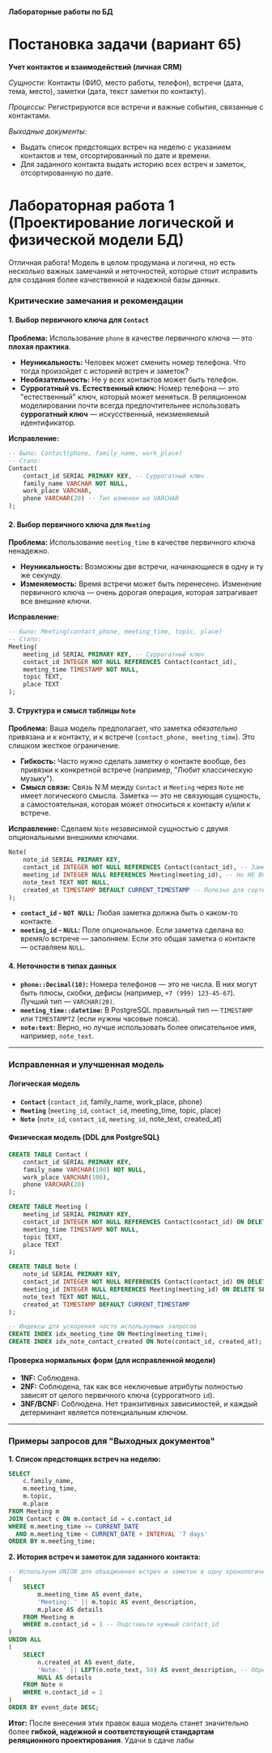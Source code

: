 **Лабораторные работы по БД**

# Постановка задачи (вариант 65)

**Учет контактов и взаимодействий (личная CRM)**

*Сущности:* Контакты (ФИО, место работы, телефон), встречи (дата, тема, место), заметки (дата, текст заметки по контакту).

*Процессы:* Регистрируются все встречи и важные события, связанные с контактами.

*Выходные документы:*

  - Выдать список предстоящих встреч на неделю с указанием контактов и тем, отсортированный по дате и времени.
  - Для заданного контакта выдать историю всех встреч и заметок, отсортированную по дате.

# Лабораторная работа 1 (Проектирование логической и физической модели БД)





Отличная работа! Модель в целом продумана и логична, но есть несколько важных замечаний и неточностей, которые стоит исправить для создания более качественной и надежной базы данных.

### Критические замечания и рекомендации

#### 1. Выбор первичного ключа для `Contact`
**Проблема:** Использование `phone` в качестве первичного ключа — это **плохая практика**.
*   **Неуникальность:** Человек может сменить номер телефона. Что тогда произойдет с историей встреч и заметок?
*   **Необязательность:** Не у всех контактов может быть телефон.
*   **Суррогатный vs. Естественный ключ:** Номер телефона — это "естественный" ключ, который может меняться. В реляционном моделировании почти всегда предпочтительнее использовать **суррогатный ключ** — искусственный, неизменяемый идентификатор.

**Исправление:**
```sql
-- Было: Contact(phone, family_name, work_place)
-- Стало:
Contact(
    contact_id SERIAL PRIMARY KEY, -- Суррогатный ключ
    family_name VARCHAR NOT NULL,
    work_place VARCHAR,
    phone VARCHAR(20) -- Тип изменен на VARCHAR
);
```

#### 2. Выбор первичного ключа для `Meeting`
**Проблема:** Использование `meeting_time` в качестве первичного ключа ненадежно.
*   **Неуникальность:** Возможны две встречи, начинающиеся в одну и ту же секунду.
*   **Изменяемость:** Время встречи может быть перенесено. Изменение первичного ключа — очень дорогая операция, которая затрагивает все внешние ключи.

**Исправление:**
```sql
-- Было: Meeting(contact_phone, meeting_time, topic, place)
-- Стало:
Meeting(
    meeting_id SERIAL PRIMARY KEY, -- Суррогатный ключ
    contact_id INTEGER NOT NULL REFERENCES Contact(contact_id),
    meeting_time TIMESTAMP NOT NULL,
    topic TEXT,
    place TEXT
);
```

#### 3. Структура и смысл таблицы `Note`
**Проблема:** Ваша модель предполагает, что заметка *обязательно* привязана и к контакту, и к встрече (`contact_phone, meeting_time`). Это слишком жесткое ограничение.
*   **Гибкость:** Часто нужно сделать заметку о контакте вообще, без привязки к конкретной встрече (например, "Любит классическую музыку").
*   **Смысл связи:** Связь N:M между `Contact` и `Meeting` через `Note` не имеет логического смысла. Заметка — это не связующая сущность, а самостоятельная, которая может относиться к контакту и/или к встрече.

**Исправление:** Сделаем `Note` независимой сущностью с двумя опциональными внешними ключами.
```sql
Note(
    note_id SERIAL PRIMARY KEY,
    contact_id INTEGER NOT NULL REFERENCES Contact(contact_id), -- Заметка ВСЕГДА о контакте
    meeting_id INTEGER NULL REFERENCES Meeting(meeting_id), -- Но НЕ ВСЕГДА о встрече
    note_text TEXT NOT NULL,
    created_at TIMESTAMP DEFAULT CURRENT_TIMESTAMP -- Полезно для сортировки
);
```
*   **`contact_id` - `NOT NULL`:** Любая заметка должна быть о каком-то контакте.
*   **`meeting_id` - `NULL`:** Поле опциональное. Если заметка сделана во время/о встрече — заполняем. Если это общая заметка о контакте — оставляем `NULL`.

#### 4. Неточности в типах данных
*   **`phone::Decimal(10)`:** Номера телефонов — это не числа. В них могут быть плюсы, скобки, дефисы (например, `+7 (999) 123-45-67`). Лучший тип — `VARCHAR(20)`.
*   **`meeting_time::datetime`:** В PostgreSQL правильный тип — `TIMESTAMP` или `TIMESTAMPTZ` (если нужны часовые пояса).
*   **`note:text`:** Верно, но лучше использовать более описательное имя, например, `note_text`.

---

### Исправленная и улучшенная модель

#### Логическая модель
*   **`Contact`** (`contact_id`, family_name, work_place, phone)
*   **`Meeting`** (`meeting_id`, `contact_id`, meeting_time, topic, place)
*   **`Note`** (`note_id`, `contact_id`, `meeting_id`, note_text, created_at)

#### Физическая модель (DDL для PostgreSQL)
```sql
CREATE TABLE Contact (
    contact_id SERIAL PRIMARY KEY,
    family_name VARCHAR(100) NOT NULL,
    work_place VARCHAR(100),
    phone VARCHAR(20)
);

CREATE TABLE Meeting (
    meeting_id SERIAL PRIMARY KEY,
    contact_id INTEGER NOT NULL REFERENCES Contact(contact_id) ON DELETE CASCADE,
    meeting_time TIMESTAMP NOT NULL,
    topic TEXT,
    place TEXT
);

CREATE TABLE Note (
    note_id SERIAL PRIMARY KEY,
    contact_id INTEGER NOT NULL REFERENCES Contact(contact_id) ON DELETE CASCADE,
    meeting_id INTEGER NULL REFERENCES Meeting(meeting_id) ON DELETE SET NULL,
    note_text TEXT NOT NULL,
    created_at TIMESTAMP DEFAULT CURRENT_TIMESTAMP
);

-- Индексы для ускорения часто используемых запросов
CREATE INDEX idx_meeting_time ON Meeting(meeting_time);
CREATE INDEX idx_note_contact_created ON Note(contact_id, created_at);
```

#### Проверка нормальных форм (для исправленной модели)
*   **1NF:** Соблюдена.
*   **2NF:** Соблюдена, так как все неключевые атрибуты полностью зависят от целого первичного ключа (суррогатного `id`).
*   **3NF/BCNF:** Соблюдена. Нет транзитивных зависимостей, и каждый детерминант является потенциальным ключом.

---

### Примеры запросов для "Выходных документов"

**1. Список предстоящих встреч на неделю:**
```sql
SELECT
    c.family_name,
    m.meeting_time,
    m.topic,
    m.place
FROM Meeting m
JOIN Contact c ON m.contact_id = c.contact_id
WHERE m.meeting_time >= CURRENT_DATE
  AND m.meeting_time < CURRENT_DATE + INTERVAL '7 days'
ORDER BY m.meeting_time;
```

**2. История встреч и заметок для заданного контакта:**
```sql
-- Используем UNION для объединения встреч и заметок в одну хронологическую ленту
(
    SELECT
        m.meeting_time AS event_date,
        'Meeting: ' || m.topic AS event_description,
        m.place AS details
    FROM Meeting m
    WHERE m.contact_id = 1 -- Подставьте нужный contact_id
)
UNION ALL
(
    SELECT
        n.created_at AS event_date,
        'Note: ' || LEFT(n.note_text, 50) AS event_description, -- Обрезаем текст для краткости
        NULL AS details
    FROM Note n
    WHERE n.contact_id = 1
)
ORDER BY event_date DESC;
```

**Итог:** После внесения этих правок ваша модель станет значительно более **гибкой, надежной и соответствующей стандартам реляционного проектирования**. Удачи в сдаче лабы
